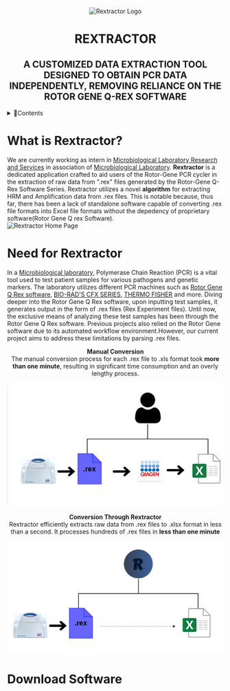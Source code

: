 <div align="center">
  <br>
    <img src= "source\icon.ico" width ="250px" height = "250px" alt = "Rextractor Logo">
  <br>
  <h1>REXTRACTOR</h1>
  <h2><b>A CUSTOMIZED DATA EXTRACTION TOOL DESIGNED TO OBTAIN PCR DATA INDEPENDENTLY, REMOVING RELIANCE ON THE ROTOR GENE Q-REX SOFTWARE</b></h2>
</div>


<details>
  <summary>📌Contents</summary>
  <ol>
    <li>
      <a href="what-is-rextractor"> What is Rextractor? </a>
    </li>
    <li>
      <a href ="need-for-rextractor"> Need for Rextractor </a>
    <li>
      <a href ="executable-file"> Download Software </a>
    </li>
    <li>
      <a href ="standard-operating-procedure"> Standard Operating Procedure </a>
    </li>
    <li>
      <a href ="demo"> Demonstration Video </a>
    </li
    <li>
      <a href ="developers"> Developers </a>
    </li>
  </ol>
</details>

# What is Rextractor?
We are currently working as intern in [Microbiological Laboratory Research and Services](https://microserv.in/) in association of [Microbiological Laboratory](https://microlabindia.com/).
**Rextractor** is a dedicated application crafted to aid users of the Rotor-Gene PCR cycler in the extraction of raw data from ".rex" files generated by the Rotor-Gene Q-Rex Software Series. Rextractor utilizes a novel **algorithm** for extracting HRM and Amplification data from .rex files. This is notable because, thus far, there has been a lack of standalone software capable of converting .rex file formats into Excel file formats without the depedency of proprietary software(Rotor Gene Q rex Software).
<br>
<img src="https://github.com/PyPCR/REXTRACTOR/assets/162634366/68adf620-1034-4128-97ae-b546da984438" alt="Rextractor Home Page" width="800" height="450">
<br>
# Need for Rextractor
In a [Microbiological laboratory](https://microlabindia.com/), Polymerase Chain Reaction (PCR) is a vital tool used to test patient samples for various pathogens and genetic markers. The laboratory utilizes different PCR machines such as [Rotor Gene Q Rex software](https://www.qiagen.com/zh-us), [BIO-RAD'S CFX SERIES](https://www.bio-rad.com/en-in/product/cfx-connect-real-time-pcr-detection-system?ID=LN5TFG15), [THERMO FISHER](https://www.thermofisher.com/in/en/home.html) and more. Diving deeper into the Rotor Gene Q Rex software, upon inputting test samples, it generates output in the form of .rex files (Rex Experiment files). Until now, the exclusive means of analyzing these test samples has been through the Rotor Gene Q Rex software. Previous projects also relied on the Rotor Gene software due to its automated workflow environment.However, our current project aims to address these limitations by parsing .rex files.

<p align="center">
  <b>Manual Conversion</b> <br/>
  The manual conversion process for each .rex file to .xls format took <strong>more than one minute</strong>, resulting in significant time consumption and an overly lengthy process.
</p>
<img src ="source\Manual Conversion.png", alt="Manual Conversion Image"> 

<p align="center">
  <b>Conversion Through Rextractor</b> <br/>
  Rextractor efficiently extracts raw data from .rex files to .xlsx format in less than a second. It processes hundreds of .rex files in <strong>less than one minute</strong>
</p>
<img src ="source\Rextractor Conversion.png", alt="Rextractor Conversion Image">

# Download Software

